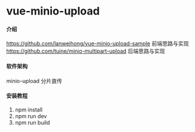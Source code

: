 # vue-minio-upload

#### 介绍
https://github.com/lanweihong/vue-minio-upload-sample   前端思路与实现
https://github.com/tuine/minio-multipart-upload         后端思路与实现


#### 软件架构
minio-upload 分片直传


#### 安装教程

1.  npm install
2.  npm run dev
3.  npm run build